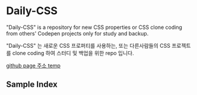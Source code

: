 <!-- <link rel="stylesheet" type="text/css" media="all" href="./style.css" /> -->

# Daily-CSS

"Daily-CSS" is a repository for new CSS properties or CSS clone coding from others' Codepen projects only for study and backup.

"Daily-CSS" 는 새로운 CSS 프로퍼티를 사용하는, 또는 다른사람들의 CSS 프로젝트를 clone coding 하여 스터디 및 백업을 위한 repo 입니다.

[github page 주소 temp](https://dmsdl950823.github.io/Daily-CSS/)

## Sample Index